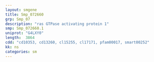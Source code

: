 ```yaml
---
layout: smgene
title: Smp_072660
grp: Smp_07
description: "ras GTPase activating protein 1"
smp: Smp_072660.1
uniprot: "G4LXY0"
length:  3864
cdd: "cd10353, cd13260, cl15255, cl17171, pfam00017, smart00252"
kk: ns
categories: sm
---
```

